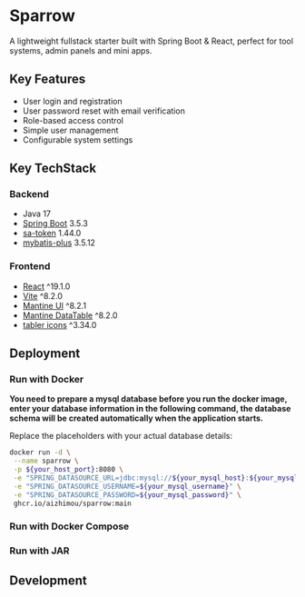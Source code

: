 # Sparrow
A lightweight fullstack starter built with Spring Boot &amp; React, perfect for tool systems, admin panels and mini apps.

## Key Features
- User login and registration
- User password reset with email verification
- Role-based access control
- Simple user management
- Configurable system settings

## Key TechStack

### Backend
- Java 17
- [Spring Boot](https://spring.io/projects/spring-boot) 3.5.3
- [sa-token](https://github.com/dromara/Sa-Token) 1.44.0
- [mybatis-plus](https://baomidou.com/en/) 3.5.12

### Frontend
- [React](https://react.dev/) ^19.1.0
- [Vite](https://vite.dev/) ^8.2.0
- [Mantine UI](https://ui.mantine.dev/) ^8.2.1
- [Mantine DataTable](https://icflorescu.github.io/mantine-datatable/) ^8.2.0
- [tabler icons](https://tabler.io/icons) ^3.34.0

## Deployment

### Run with Docker
**You need to prepare a mysql database before you run the docker image, enter your database information in the following command, the database schema will be created automatically when the application starts.**

Replace the placeholders with your actual database details:
```bash
docker run -d \
 --name sparrow \
 -p ${your_host_port}:8080 \
 -e "SPRING_DATASOURCE_URL=jdbc:mysql://${your_mysql_host}:${your_mysql_port}/${your_database_name}?useUnicode=true&characterEncoding=UTF-8" \
 -e "SPRING_DATASOURCE_USERNAME=${your_mysql_username}" \
 -e "SPRING_DATASOURCE_PASSWORD=${your_mysql_password}" \
 ghcr.io/aizhimou/sparrow:main
```

### Run with Docker Compose

### Run with JAR


## Development